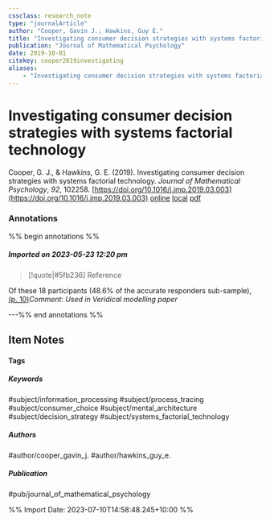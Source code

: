 ```yaml
---
cssclass: research_note
type: "journalArticle"
author: "Cooper, Gavin J.; Hawkins, Guy E."
title: "Investigating consumer decision strategies with systems factorial technology"
publication: "Journal of Mathematical Psychology"
date: 2019-10-01
citekey: cooper2019investigating
aliases: 
    - "Investigating consumer decision strategies with systems factorial technology"
---
```


# Investigating consumer decision strategies with systems factorial technology

Cooper, G. J., & Hawkins, G. E. (2019). Investigating consumer decision strategies with systems factorial technology. _Journal of Mathematical Psychology_, _92_, 102258. [https://doi.org/10.1016/j.jmp.2019.03.003](https://doi.org/10.1016/j.jmp.2019.03.003)
[online](http://zotero.org/users/local/kZl3QdXV/items/E7T9EC5D) [local](zotero://select/library/items/E7T9EC5D) [pdf](file:///home/gjc216/Zotero/storage/BCBNEMR9/Cooper%20and%20Hawkins%20-%202019%20-%20Investigating%20consumer%20decision%20strategies%20with%20sy.pdf)
 

 
### Annotations
%% begin annotations %%
##### Imported on 2023-05-23 12:20 pm

>[!quote|#5fb236] Reference
>
Of these 18 participants (48.6% of the accurate responders sub-sample), [(p. 10)](zotero://open-pdf/library/items/BCBNEMR9?page=10&annotation=5CSMXPHS)_Comment_: _Used in Veridical modelling paper_


---%% end annotations %%

## Item Notes

#### Tags

##### Keywords

#subject/information_processing #subject/process_tracing #subject/consumer_choice #subject/mental_architecture #subject/decision_strategy #subject/systems_factorial_technology

##### Authors

#author/cooper_gavin_j. #author/hawkins_guy_e.

##### Publication

#pub/journal_of_mathematical_psychology


%% Import Date: 2023-07-10T14:58:48.245+10:00 %%

